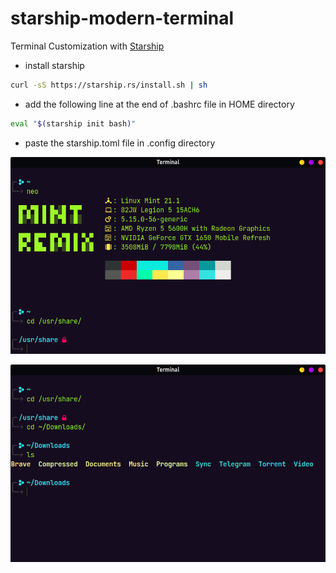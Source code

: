 # starship-modern-terminal

Terminal Customization with [Starship](https://starship.rs/guide/#%F0%9F%9A%80-installation)

* install starship

```bash
curl -sS https://starship.rs/install.sh | sh
```

* add the following line at the end of .bashrc file in HOME directory

```bash
eval "$(starship init bash)"
```

* paste the starship.toml file in .config directory

![](https://github.com/abhishek-mallav/starship-modern-terminal/blob/main/starship-terminal-01.png)

![](https://github.com/abhishek-mallav/starship-modern-terminal/blob/main/starship-terminal-02.png)
